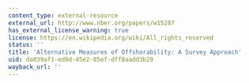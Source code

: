 ```yaml
---
content_type: external-resource
external_url: http://www.nber.org/papers/w15287
has_external_license_warning: true
license: https://en.wikipedia.org/wiki/All_rights_reserved
status: ''
title: 'Alternative Measures of Offshorability: A Survey Approach'
uid: da039af1-ed9d-45e2-85ef-dff8aadd3b29
wayback_url: ''
---
```

